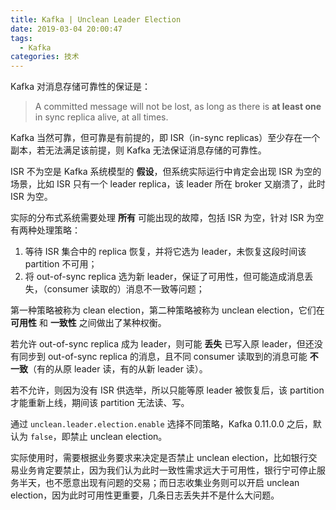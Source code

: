 ```yaml
---
title: Kafka | Unclean Leader Election
date: 2019-03-04 20:00:47
tags:
  - Kafka
categories: 技术
---
```


Kafka 对消息存储可靠性的保证是：

>A committed message will not be lost, as long as there is **at least one** in sync replica alive, at all times.

Kafka 当然可靠，但可靠是有前提的，即 ISR（in-sync replicas）至少存在一个副本，若无法满足该前提，则 Kafka 无法保证消息存储的可靠性。

<!-- more -->

ISR 不为空是 Kafka 系统模型的 **假设**，但系统实际运行中肯定会出现 ISR 为空的场景，比如 ISR 只有一个 leader replica，该 leader 所在 broker 又崩溃了，此时 ISR 为空。

实际的分布式系统需要处理 **所有** 可能出现的故障，包括 ISR 为空，针对 ISR 为空有两种处理策略：

1. 等待 ISR 集合中的 replica 恢复，并将它选为 leader，未恢复这段时间该 partition 不可用；
2. 将 out-of-sync replica 选为新 leader，保证了可用性，但可能造成消息丢失，（consumer 读取的）消息不一致等问题；

第一种策略被称为 clean election，第二种策略被称为 unclean election，它们在 **可用性** 和 **一致性** 之间做出了某种权衡。

若允许 out-of-sync replica 成为 leader，则可能 **丢失** 已写入原 leader，但还没有同步到 out-of-sync replica 的消息，且不同 consumer 读取到的消息可能 **不一致**（有的从原 leader 读，有的从新 leader 读）。

若不允许，则因为没有 ISR 供选举，所以只能等原 leader 被恢复后，该 partition 才能重新上线，期间该 partition 无法读、写。

通过 `unclean.leader.election.enable` 选择不同策略，Kafka 0.11.0.0 之后，默认为 `false`，即禁止 unclean election。

实际使用时，需要根据业务要求来决定是否禁止 unclean election，比如银行交易业务肯定要禁止，因为我们认为此时一致性需求远大于可用性，银行宁可停止服务半天，也不愿意出现有问题的交易；而日志收集业务则可以开启 unclean election，因为此时可用性更重要，几条日志丢失并不是什么大问题。


